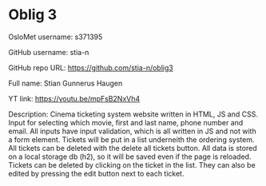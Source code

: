 # Oblig 3
OsloMet username: s371395

GitHub username: stia-n

GitHub repo URL: https://github.com/stia-n/oblig3

Full name: Stian Gunnerus Haugen

YT link: https://youtu.be/mpFsB2NxVh4

Description: Cinema ticketing system website written in HTML, JS and CSS. Input for selecting which movie, first and last name, phone number and email. All inputs have input validation, which is all written in JS and not with a form element. Tickets will be put in a list underneith the ordering system. All tickets can be deleted with the delete all tickets button.
All data is stored on a local storage db (h2), so it will be saved even if the page is reloaded.
Tickets can be deleted by clicking on the ticket in the list. They can also be edited by pressing the edit button next to each ticket.